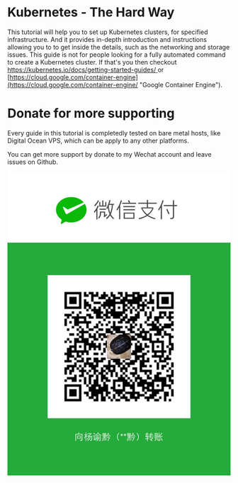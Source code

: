 # Kubernetes - The Hard Way

This tutorial will help you to set up Kubernetes clusters, for specified infrastructure. And it provides in-depth introduction and instructions allowing you to to get inside the details, such as the networking and storage issues. This guide is not for people looking for a fully automated command to create a Kubernetes cluster. If that's you then checkout [https://kubernetes.io/docs/getting-started-guides/ ](https://kubernetes.io/docs/getting-started-guides/ "Getting Started Guides")or [https://cloud.google.com/container-engine](https://cloud.google.com/container-engine/ "Google Container Engine").

# Donate for more supporting

Every guide in this tutorial is completedly tested on bare metal hosts, like Digital Ocean VPS, which can be apply to any other platforms.

You can get more support by donate to my Wechat account and leave issues on Github.

![](/assets/1449260029.jpg)

